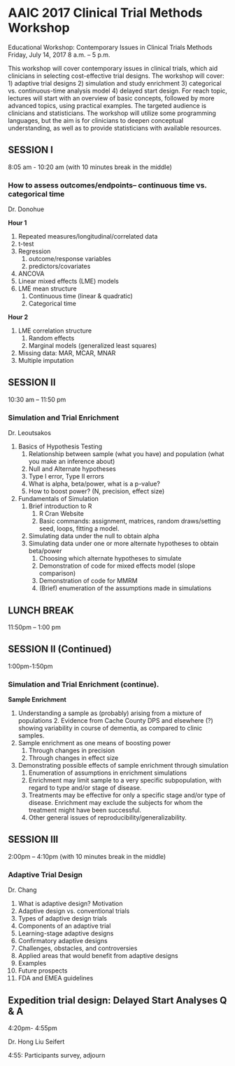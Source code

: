 # AAIC 2017 Clinical Trial Methods Workshop

Educational Workshop: Contemporary Issues in Clinical Trials Methods
Friday, July 14, 2017
8 a.m. – 5 p.m.

This workshop will cover contemporary issues in clinical trials, which aid clinicians in selecting cost-effective trial designs. The workshop will cover: 1) adaptive trial designs 2) simulation and study enrichment 3) categorical vs. continuous-time analysis model 4) delayed start design. For reach topic, lectures will start with an overview of basic concepts, followed by more advanced topics, using practical examples. The targeted audience is clinicians and statisticians. The workshop will utilize some programming languages, but the aim is for clinicians to deepen conceptual understanding, as well as to provide statisticians with available resources.


## SESSION I
8:05 am - 10:20 am  (with 10 minutes break in the middle)   

### How to assess outcomes/endpoints– continuous time vs. categorical time 

Dr. Donohue 

**Hour 1**

1. Repeated measures/longitudinal/correlated data
2. t-test
3. Regression
    1. outcome/response variables
    2. predictors/covariates
4. ANCOVA
5. Linear mixed effects (LME) models
6. LME mean structure
    1. Continuous time (linear & quadratic)
    2. Categorical time

**Hour 2**

1. LME correlation structure
    1. Random effects
    2. Marginal models (generalized least squares)
2. Missing data: MAR, MCAR, MNAR
3. Multiple imputation


## SESSION II

10:30 am – 11:50 pm   

### Simulation and Trial Enrichment 

Dr. Leoutsakos

1. Basics of Hypothesis Testing
    1. Relationship between sample (what you have) and population (what you make an inference about)
    2. Null and Alternate hypotheses
    3. Type I error, Type II errors
    4. What is alpha, beta/power, what is a p-value?
    5. How to boost power? (N, precision, effect size)
2. Fundamentals of Simulation
    1. Brief introduction to R
        1. R Cran Website
        2. Basic commands: assignment, matrices, random draws/setting seed, loops, fitting a model.
    2. Simulating data under the null to obtain alpha
    3. Simulating data under one or more alternate hypotheses to obtain beta/power
        1. Choosing which alternate hypotheses to simulate
        2. Demonstration of code for mixed effects model (slope comparison)
        3. Demonstration of code for MMRM
        4. (Brief) enumeration of the assumptions made in simulations

## LUNCH BREAK
11:50pm – 1:00 pm


## SESSION II (Continued)
1:00pm-1:50pm

### Simulation and Trial Enrichment (continue). 

**Sample Enrichment**

1. Understanding a sample as (probably) arising from a mixture of populations
    2. Evidence from Cache County DPS and elsewhere (?) showing variability in course of dementia, as compared to clinic samples. 
2. Sample enrichment as one means of boosting power
    1. Through changes in precision
    2. Through changes in effect size 
3. Demonstrating possible effects of sample enrichment through simulation
    1. Enumeration of assumptions in enrichment simulations
    2. Enrichment may limit sample to a very specific subpopulation, with regard to type and/or stage of disease.
    3. Treatments may be effective for only a specific stage and/or type of disease. Enrichment may exclude the subjects for whom the treatment might have been successful.
    4. Other general issues of reproducibility/generalizability.

## SESSION III
2:00pm – 4:10pm (with 10 minutes break in the middle)  

### Adaptive Trial Design 
Dr. Chang

1. What is adaptive design? Motivation
2. Adaptive design vs. conventional trials
3. Types of adaptive design trials
4. Components of an adaptive trial
5. Learning-stage adaptive designs
6. Confirmatory adaptive designs
7. Challenges, obstacles, and controversies
8. Applied areas that would benefit from adaptive designs
9. Examples
10. Future prospects
11. FDA and EMEA guidelines

## Expedition trial design: Delayed Start Analyses Q & A
4:20pm- 4:55pm 

Dr. Hong Liu Seifert 

4:55:  Participants survey,  adjourn 
